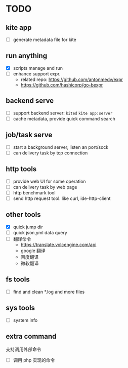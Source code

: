 # TODO

## kite app

- [ ] generate metadata file for kite

## run anything

- [x] scripts manage and run 
- [ ] enhance support expr. 
  - related repo: https://github.com/antonmedv/expr
  - https://github.com/hashicorp/go-bexpr

## backend serve

- [ ] support backend server: `kited` `kite app:server`
- [ ] cache metadata, provide quick command search

## job/task serve

- [ ] start a background server, listen an port/sock
- [ ] can delivery task by tcp connection

## http tools

- [ ] provide web UI for some operation
- [ ] can delivery task by web page
- [ ] http benchmark tool
- [ ] send http request tool. like curl, ide-http-client

## other tools

- [x] quick jump dir
- [ ] quick json,yml data query
- [ ] 翻译命令
  - https://translate.volcengine.com/api
  - google 翻译
  - 百度翻译
  - 微软翻译

## fs tools

- [ ] find and clean *.log and more files

## sys tools

- [ ] system info

## extra command

支持调用外部命令

- [ ] 调用 php 实现的命令
